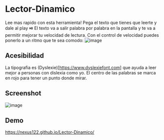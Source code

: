 # Lector-Dinamico
Lee mas rapido con esta herramienta!
Pega el texto que tienes que leerte y dale al play ⏯️
El texto va a salir palabra por palabra en la pantalla y te va a permitir mejorar tu velocidad de lectura.
Con el control de velocidad puedes ponerlo a un ritmo que te sea comodo:
![image](https://github.com/nexus122/Lector-Dinamico/assets/22988550/f57757f3-ffb3-40f0-abf2-4cbb635fdfba)

## Acesibilidad
La tipografia es (Dyslexie)[https://www.dyslexiefont.com] que ayuda a leer mejor a personas con dislexia como yo.
El centro de las palabras se marca en rojo para tener un punto donde mirar.

## Screenshot
![image](https://github.com/nexus122/Lector-Dinamico/assets/22988550/1427a8c9-8ae6-4c51-b90e-570385592957)

## Demo
https://nexus122.github.io/Lector-Dinamico/
